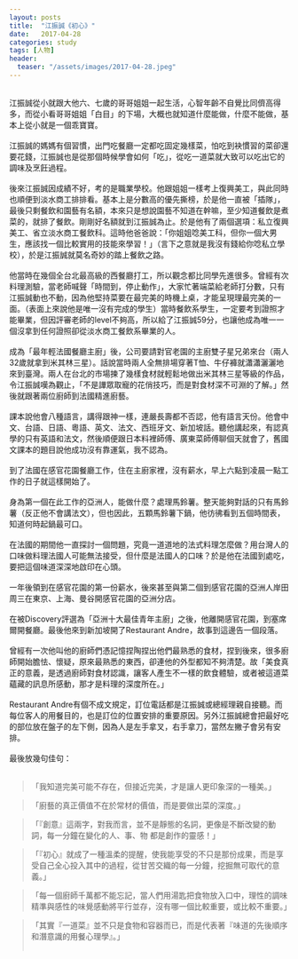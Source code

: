 ```yaml
---
layout: posts
title:  "江振誠《初心》"
date:   2017-04-28
categories: study
tags: [人物]
header: 
  teaser: "/assets/images/2017-04-28.jpeg"
---
```

<br>
江振誠從小就跟大他六、七歲的哥哥姐姐一起生活，心智年齡不自覺比同儕高得多，而從小看哥哥姐姐「白目」的下場，大概也就知道什麼能做，什麼不能做，基本上從小就是一個乖寶寶。<br><br>
江振誠的媽媽有個習慣，出門吃餐廳一定都吃固定幾樣菜，怕吃到袂慣習的菜卻還要花錢，江振誠也是從那個時候學會如何「吃」，從吃一道菜就大致可以吃出它的調味及烹飪過程。<br><br>
後來江振誠因成績不好，考的是職業學校。他跟姐姐一樣考上復興美工，與此同時也順便到淡水商工排排看。基本上是分數高的優先撕榜，於是他一直被「插隊」，最後只剩餐飲和園藝有名額，本來只是想說園藝不知道在幹嘛，至少知道餐飲是煮菜的，就排了餐飲。剛剛好名額就到江振誠為止。於是他有了兩個選項：私立復興美工、省立淡水商工餐飲科。這時他爸爸說：「你姐姐唸美工科，但你一個大男生，應該找一個比較實用的技能來學習！」（言下之意就是我沒有錢給你唸私立學校），於是江振誠就莫名奇妙的踏上餐飲之路。<br><br>
他當時在幾個全台北最高級的西餐廳打工，所以觀念都比同學先進很多。曾經有次料理測驗，當老師喊聲「時間到，停止動作」，大家忙著端菜給老師打分數，只有江振誠動也不動，因為他堅持菜要在最完美的時機上桌，才能呈現理最完美的一面。（表面上來說他是唯一沒有完成的學生）當時餐飲系學生，一定要考到證照才能畢業，但因評審老師的level不夠高，所以給了江振誠59分，也讓他成為唯一一個沒拿到任何證照卻從淡水商工餐飲系畢業的人。<br><br>
成為「最年輕法國餐廳主廚」後，公司要請對官老園的主廚雙子星兄弟來台（兩人32歲就拿到米其林三星）。話說當時兩人全無排場穿著T恤、牛仔褲就瀟瀟灑灑地來到臺灣。兩人在台北的市場揀了幾樣食材就輕鬆地做出米其林三星等級的作品，令江振誠嘆為觀止，「不是譁眾取寵的花俏技巧，而是對食材深不可淵的了解。」然後就跟著兩位廚師到法國精進廚藝。<br><br>
課本說他會八種語言，講得跟神一樣，連嚴長壽都不否認，他有語言天份。他會中文、台語、日語、粵語、英文、法文、西班牙文、新加坡話。聽他講起來，有認真學的只有英語和法文，然後順便跟日本料裡師傅、廣東菜師傅聊個天就會了，舊國文課本的題目說他成功沒有靠運氣，我不認為。<br><br>
到了法國在感官花園餐廳工作，住在主廚家裡，沒有薪水，早上六點到凌晨一點工作的日子就這樣開始了。<br><br>
身為第一個在此工作的亞洲人，能做什麼？處理馬鈴薯。整天能夠對話的只有馬鈴薯（反正他不會講法文），但也因此，五顆馬鈴薯下鍋，他彷彿看到五個時間表，知道何時起鍋最可口。<br><br>
在法國的期間他一直探討一個問題，究竟一道道地的法式料理怎麼做？用台灣人的口味做料理法國人可能無法接受，但什麼是法國人的口味？於是他在法國到處吃，要把這個味道深深地啟印在心頭。<br><br>
一年後領到在感官花園的第一份薪水，後來甚至與第二個到感官花園的亞洲人岸田周三在東京、上海、曼谷開感官花園的亞洲分店。<br><br>
在被Discovery評選為「亞洲十大最佳青年主廚」之後，他離開感官花園，到塞席爾開餐廳。最後他來到新加坡開了Restaurant Andre，故事到這邊告一個段落。<br><br>
曾經有一次他叫他的廚師們憑記憶捏陶捏出他們最熟悉的食材，捏到後來，很多廚師開始膽怯、懷疑，原來最熟悉的東西，卻連他的外型都知不夠清楚。故「美食真正的意義，是透過廚師對食材認識，讓客人產生不一樣的飲食體驗，或者被這道菜蘊藏的訊息所感動，那才是料理的深度所在。」<br><br>
Restaurant Andre有個不成文規定，訂位電話都是江振誠或總經理親自接聽。而每位客人的用餐目的，也是訂位的位置安排的重要原因。另外江振誠總會把最好吃的部位放在盤子的左下側，因為人是左手拿叉，右手拿刀，當然左撇子會另有安排。<br><br>
最後放幾句佳句：<br><br>

> 「我知道完美可能不存在，但接近完美，才是讓人更印象深的一種美。」

> 「廚藝的真正價值不在於常材的價值，而是要做出菜的深度。」

> 「『創意』這兩字，對我而言，並不是靜態的名詞，更像是不斷改變的動詞，每一分鐘在變化的人、事、物 都是創作的靈感！」

> 「『初心』就成了一種溫柔的提醒，使我能享受的不只是那份成果，而是享受自己全心投入其中的過程，從甘苦交織的每一分鐘，挖掘無可取代的意義。」

> 「每一個廚師千萬都不能忘記，當人們用湯匙把食物放入口中，理性的調味精準與感性的味覺感動將平行並存，沒有哪一個比較重要，或比較不重要。」

> 「其實『一道菜』並不只是食物和容器而已，而是代表著『味道的先後順序和潛意識的用餐心理學』。」
<br><br>